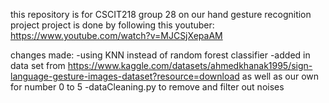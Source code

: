 this repository is for CSCIT218 group 28 on our hand gesture recognition project
project is done by following this youtuber: https://www.youtube.com/watch?v=MJCSjXepaAM

changes made:
  -using KNN instead of random forest classifier
  -added in data set from https://www.kaggle.com/datasets/ahmedkhanak1995/sign-language-gesture-images-dataset?resource=download as well as our own for number 0 to 5
  -dataCleaning.py to remove and filter out noises
  
